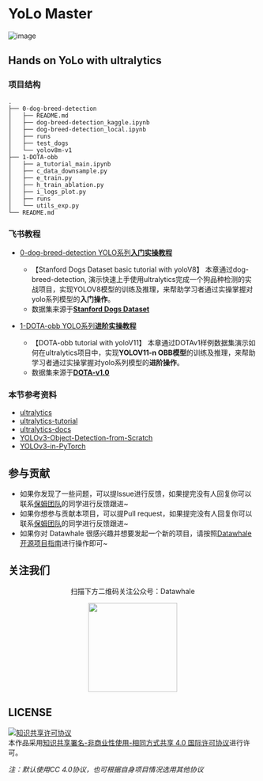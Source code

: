 # YoLo Master

![image](https://github.com/user-attachments/assets/f23752e3-e440-4fd6-a2ee-33b64bdc6544)

## Hands on YoLo with ultralytics

### 项目结构
```
.
├── 0-dog-breed-detection
│   ├── README.md
│   ├── dog-breed-detection_kaggle.ipynb
│   ├── dog-breed-detection_local.ipynb
│   ├── runs
│   ├── test_dogs
│   └── yolov8m-v1
├── 1-DOTA-obb
│   ├── a_tutorial_main.ipynb
│   ├── c_data_downsample.py
│   ├── e_train.py
│   ├── h_train_ablation.py
│   ├── i_logs_plot.py
│   ├── runs
│   └── utils_exp.py
└── README.md
```

### 飞书教程

- [0-dog-breed-detection YOLO系列**入门实操教程**](https://wvet00aj34c.feishu.cn/docx/Ojcfd0ZF5olk4Yxwt9ZcjgSenUD?from=from_copylink)

    - 【Stanford Dogs Dataset basic tutorial with yoloV8】 本章通过dog-breed-detection, 演示快速上手使用ultralytics完成一个狗品种检测的实战项目，实现YOLOV8模型的训练及推理，来帮助学习者通过实操掌握对yolo系列模型的**入门操作**。
    - 数据集来源于[**Stanford Dogs Dataset**](http://vision.stanford.edu/aditya86/ImageNetDogs/)


- [1-DOTA-obb YOLO系列**进阶实操教程**](https://wvet00aj34c.feishu.cn/docx/IPHFddAZmoBTr3xrRS0cW0Yanof?from=from_copylink)

    - 【DOTA-obb tutorial with yoloV11】 本章通过DOTAv1样例数据集演示如何在ultralytics项目中，实现**YOLOV11-n OBB模型**的训练及推理，来帮助学习者通过实操掌握对yolo系列模型的**进阶操作**。
    - 数据集来源于[**DOTA-v1.0**](https://captain-whu.github.io/DOTA/dataset.html)

###  本节参考资料

- [ultralytics](https://github.com/ultralytics/ultralytics)
- [ultralytics-tutorial](https://docs.ultralytics.com/tutorials/getting-started)
- [ultralytics-docs](https://docs.ultralytics.com/)
- [YOLOv3-Object-Detection-from-Scratch](https://github.com/williamcfrancis/YOLOv3-Object-Detection-from-Scratch/blob/main/YOLO_object_detection.ipynb)
- [YOLOv3-in-PyTorch](https://github.com/westerndigitalcorporation/YOLOv3-in-PyTorch/blob/release/src/model.py)




## 参与贡献

- 如果你发现了一些问题，可以提Issue进行反馈，如果提完没有人回复你可以联系[保姆团队](https://github.com/datawhalechina/DOPMC/blob/main/OP.md)的同学进行反馈跟进~
- 如果你想参与贡献本项目，可以提Pull request，如果提完没有人回复你可以联系[保姆团队](https://github.com/datawhalechina/DOPMC/blob/main/OP.md)的同学进行反馈跟进~
- 如果你对 Datawhale 很感兴趣并想要发起一个新的项目，请按照[Datawhale开源项目指南](https://github.com/datawhalechina/DOPMC/blob/main/GUIDE.md)进行操作即可~

## 关注我们

<div align=center>
<p>扫描下方二维码关注公众号：Datawhale</p>
<img src="https://raw.githubusercontent.com/datawhalechina/pumpkin-book/master/res/qrcode.jpeg" width = "180" height = "180">
</div>

## LICENSE

<a rel="license" href="http://creativecommons.org/licenses/by-nc-sa/4.0/"><img alt="知识共享许可协议" style="border-width:0" src="https://img.shields.io/badge/license-CC%20BY--NC--SA%204.0-lightgrey" /></a><br />本作品采用<a rel="license" href="http://creativecommons.org/licenses/by-nc-sa/4.0/">知识共享署名-非商业性使用-相同方式共享 4.0 国际许可协议</a>进行许可。

*注：默认使用CC 4.0协议，也可根据自身项目情况选用其他协议*
